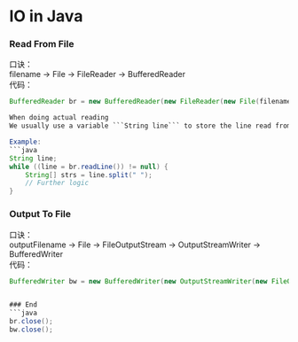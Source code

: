 # IO in Java

### Read From File
口诀：  
filename -> File -> FileReader -> BufferedReader  
代码： 
```java 
BufferedReader br = new BufferedReader(new FileReader(new File(filename)));```

When doing actual reading  
We usually use a variable ```String line``` to store the line read from ```br.readLine()``` because once ```br.readLine()``` is called, a line is read and we don't want to invoke this statement multiple times.  

Example:  
```java
String line;
while ((line = br.readLine()) != null) {
	String[] strs = line.split(" ");
	// Further logic
}
```


### Output To File
口诀：  
outputFilename -> File -> FileOutputStream -> OutputStreamWriter -> BufferedWriter  
代码： 
```java 
BufferedWriter bw = new BufferedWriter(new OutputStreamWriter(new FileOutputStream(new File(outputFilename))))```


### End
```java
br.close();
bw.close();
```
